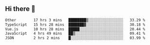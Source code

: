 ## Hi there 👋

<!--START_SECTION:waka-->

```txt
Other        17 hrs 3 mins   ████████▒░░░░░░░░░░░░░░░░   33.29 %
TypeScript   15 hrs 28 mins  ███████▓░░░░░░░░░░░░░░░░░   30.18 %
Vue.js       10 hrs 28 mins  █████░░░░░░░░░░░░░░░░░░░░   20.44 %
JavaScript   4 hrs 49 mins   ██▒░░░░░░░░░░░░░░░░░░░░░░   09.41 %
JSON         2 hrs 2 mins    █░░░░░░░░░░░░░░░░░░░░░░░░   03.99 %
```

<!--END_SECTION:waka-->
